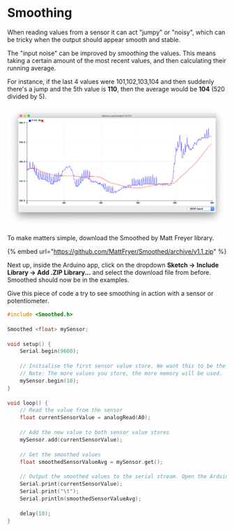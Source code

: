 # Smoothing

When reading values from a sensor it can act "jumpy" or "noisy", which can be tricky when the output should appear smooth and stable.

The "input noise" can be improved by _smoothing_ the values. This means taking a certain amount of the most recent values, and then calculating their running average.

For instance, if the last 4 values were 101,102,103,104 and then suddenly there's a jump and the 5th value is **110**, then the average would be **104** \(520 divided by 5\).

![Blue is the raw sensor value while red is smoothed](../../../../.gitbook/assets/image%20%282%29.png)

To make matters simple, download the Smoothed by Matt Freyer library.

{% embed url="https://github.com/MattFryer/Smoothed/archive/v1.1.zip" %}

Next up, inside the Arduino app, click on the dropdown **Sketch →** **Include Library → Add .ZIP Library...** and select the download file from before. Smoothed should now be in the examples.

Give this piece of code a try to see smoothing in action with a sensor or potentiometer.

```cpp
#include <Smoothed.h>

Smoothed <float> mySensor;

void setup() {
	Serial.begin(9600);

	// Initialise the first sensor value store. We want this to be the simple average of the last 10 values.
	// Note: The more values you store, the more memory will be used.
	mySensor.begin(10);
}

void loop() {
    // Read the value from the sensor
    float currentSensorValue = analogRead(A0);
    
    // Add the new value to both sensor value stores
    mySensor.add(currentSensorValue);
    
    // Get the smoothed values
    float smoothedSensorValueAvg = mySensor.get();
    
    // Output the smoothed values to the serial stream. Open the Arduino IDE Serial plotter to see the effects of the smoothing methods.
    Serial.print(currentSensorValue); 
    Serial.print("\t"); 
    Serial.println(smoothedSensorValueAvg);

    delay(10);
}
```




